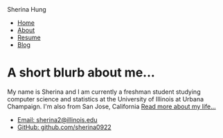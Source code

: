
<html>
	<head>
		Sherina Hung
	</head>
	<body>
		<nav>
    		<ul>
        		<li><a href="/">Home</a></li>
	        	<li><a href="/About">About</a></li>
        		<li><a href="/Resume">Resume</a></li>
        		<li><a href="/Blog">Blog</a></li>
    		</ul>
		</nav>
		<div class="container">
    		<div class="blurb">
        		<h1>A short blurb about me...</h1>
				<p>My name is Sherina and I am currently a freshman student studying computer science and statistics at the University of Illinois at Urbana Champaign. I'm also from San Jose, California <a href="/about">Read more about my life...</a></p>
    		</div><!-- /.blurb -->
		</div><!-- /.container -->
		<footer>
    		<ul>
        		<li><a href="mailto:sherina2@illinois.edu">Email: sherina2@illinois.edu</a></li>
        		<li><a href="https://github.com/sherina0922">GitHub: github.com/sherina0922</a></li>
			</ul>
		</footer>
	</body>
</html>

